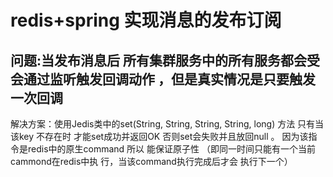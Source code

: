 redis+spring 实现消息的发布订阅
===
问题:当发布消息后 所有集群服务中的所有服务都会受会通过监听触发回调动作 ，但是真实情况是只要触发一次回调
--
解决方案：使用Jedis类中的set(String, String, String, String, long)  方法  只有当该key 不存在时 才能set成功并返回OK
否则set会失败并且放回null 。 因为该指令是redis中的原生command 所以 能保证原子性 （即同一时间只能有一个当前cammond在redis中执
行，当该command执行完成后才会 执行下一个）